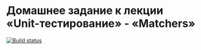 # Домашнее задание к лекции «Unit-тестирование» - «Matchers»

[![Build status](https://ci.appveyor.com/api/projects/status/rk5wecqyo54m5r6w?svg=true)](https://ci.appveyor.com/project/Anton9771/test-ci-2)

